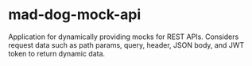 # mad-dog-mock-api
Application for dynamically providing mocks for REST APIs. Considers request data such as path params, query, header, JSON body, and JWT token to return dynamic data.
